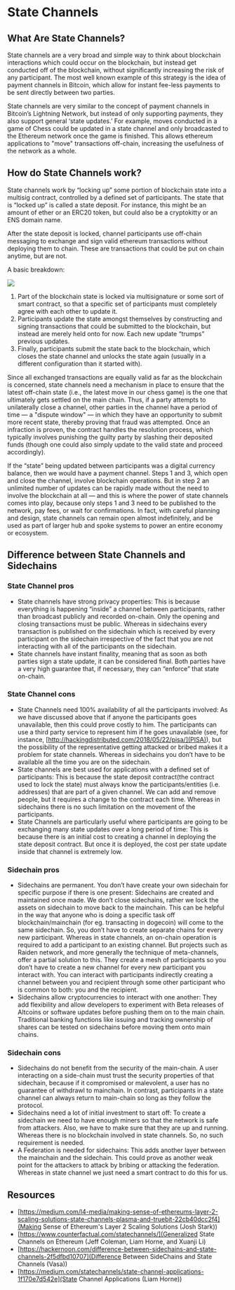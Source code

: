 # State Channels

## What Are State Channels?

State channels are a very broad and simple way to think about blockchain interactions which could occur on the blockchain, but instead get conducted off of the blockchain, without significantly increasing the risk of any participant. The most well known example of this strategy is the idea of payment channels in Bitcoin, which allow for instant fee-less payments to be sent directly between two parties.

State channels are very similar to the concept of payment channels in Bitcoin’s Lightning Network, but instead of only supporting payments, they also support general ‘state updates.’ For example, moves conducted in a game of Chess could be updated in a state channel and only broadcasted to the Ethereum network once the game is finished. This allows ethereum applications to "move" transactions off-chain, increasing the usefulness of the network as a whole.

## How do State Channels work?

State channels work by “locking up” some portion of blockchain state into a multisig contract, controlled by a defined set of participants. The state that is “locked up” is called a state deposit. For instance, this might be an amount of ether or an ERC20 token, but could also be a cryptokitty or an ENS domain name.

After the state deposit is locked, channel participants use off-chain messaging to exchange and sign valid ethereum transactions without deploying them to chain. These are transactions that could be put on chain anytime, but are not.

A basic breakdown:

![](../../.gitbook/assets/state-channels.png)

1. Part of the blockchain state is locked via multisignature or some sort of smart contract, so that a specific set of participants must completely agree with each other to update it.
2. Participants update the state amongst themselves by constructing and signing transactions that could be submitted to the blockchain, but instead are merely held onto for now. Each new update “trumps” previous updates.
3. Finally, participants submit the state back to the blockchain, which closes the state channel and unlocks the state again \(usually in a different configuration than it started with\).

Since all exchanged transactions are equally valid as far as the blockchain is concerned, state channels need a mechanism in place to ensure that the latest off-chain state (i.e., the latest move in our chess game) is the one that ultimately gets settled on the main chain. Thus, if a party attempts to unilaterally close a channel, other parties in the channel have a period of time — a "dispute window" — in which they have an opportunity to submit more recent state, thereby proving that fraud was attempted. Once an infraction is proven, the contract handles the resolution process, which typically involves punishing the guilty party by slashing their deposited funds (though one could also simply update to the valid state and proceed accordingly).


If the “state” being updated between participants was a digital currency balance, then we would have a payment channel. Steps 1 and 3, which open and close the channel, involve blockchain operations. But in step 2 an unlimited number of updates can be rapidly made without the need to involve the blockchain at all — and this is where the power of state channels comes into play, because only steps 1 and 3 need to be published to the network, pay fees, or wait for confirmations. In fact, with careful planning and design, state channels can remain open almost indefinitely, and be used as part of larger hub and spoke systems to power an entire economy or ecosystem.

## Difference between State Channels and Sidechains

### State Channel pros

* State channels have strong privacy properties: This is because everything is happening “inside” a channel between participants, rather than broadcast publicly and recorded on-chain. Only the opening and closing transactions must be public. Whereas in sidechains every transaction is published on the sidechain which is received by every participant on the sidechain irrespective of the fact that you are not interacting with all of the participants on the sidechain.
* State channels have instant finality, meaning that as soon as both parties sign a state update, it can be considered final. Both parties have a very high guarantee that, if necessary, they can “enforce” that state on-chain. 

### State Channel cons

* State Channels need 100% availability of all the participants involved: As we have discussed above that if anyone the participants goes unavailable, then this could prove costly to him. The participants can use a third party service to represent him if he goes unavailable (see, for instance, [http://hackingdistributed.com/2018/05/22/pisa/](PISA)), but the possibility of the representative getting attacked or bribed makes it a problem for state channels. Whereas in sidechains you don’t have to be available all the time you are on the sidechain.
* State channels are best used for applications with a defined set of participants: This is because the state deposit contract\(the contract used to lock the state\) must always know the participants/entities \(i.e. addresses\) that are part of a given channel. We can add and remove people, but it requires a change to the contract each time. Whereas in sidechains there is no such limitation on the movement of the participants.
* State Channels are particularly useful where participants are going to be exchanging many state updates over a long period of time: This is because there is an initial cost to creating a channel in deploying the state deposit contract. But once it is deployed, the cost per state update inside that channel is extremely low.

### Sidechain pros

* Sidechains are permanent. You don’t have create your own sidechain for specific purpose if there is one present: Sidechains are created and maintained once made. We don’t close sidechains, rather we lock the assets on sidechain to move back to the mainchain. This can be helpful in the way that anyone who is doing a specific task off blockchain/mainchain \(for eg. transacting in dogecoin\) will come to the same sidechain. So, you don’t have to create separate chains for every new participant. Whereas in state channels, an on-chain operation is required to add a participant to an existing channel. But projects such as Raiden network, and more generally the technique of meta-channels, offer a partial solution to this. They create a mesh of participants so you don’t have to create a new channel for every new participant you interact with. You can interact with participants indirectly creating a channel between you and recipient through some other participant who is common to both: you and the recipient.
* Sidechains allow cryptocurrencies to interact with one another: They add flexibility and allow developers to experiment with Beta releases of Altcoins or software updates before pushing them on to the main chain. Traditional banking functions like issuing and tracking ownership of shares can be tested on sidechains before moving them onto main chains.

### Sidechain cons

* Sidechains do not benefit from the security of the main-chain. A user interacting on a side-chain must trust the security properties of that sidechain, because if it compromised or malevolent, a user has no guarantee of withdrawl to mainchain. In contrast, participants in a state channel can always return to main-chain so long as they follow the protocol.
* Sidechains need a lot of initial investment to start off: To create a sidechain we need to have enough miners so that the network is safe from attackers. Also, we have to make sure that they are up and running. Whereas there is no blockchain involved in state channels. So, no such requirement is needed.
* A Federation is needed for sidechains: This adds another layer between the mainchain and the sidechain. This could prove as another weak point for the attackers to attack by bribing or attacking the federation. Whereas in state channel we just need a smart contract to do this for us.

## Resources

* [https://medium.com/l4-media/making-sense-of-ethereums-layer-2-scaling-solutions-state-channels-plasma-and-truebit-22cb40dcc2f4](Making Sense of Ethereum's Layer 2 Scaling Solutions (Josh Stark))
* [https://www.counterfactual.com/statechannels/](Generalized State Channels on Ethereum (Jeff Coleman, Liam Horne, and Xuanji Li)
* [https://hackernoon.com/difference-between-sidechains-and-state-channels-2f5dfbd10707](Difference Between SideChains and State Channels (Vasa))
* [https://medium.com/statechannels/state-channel-applications-1f170e7d542e](State Channel Applications (Liam Horne))

